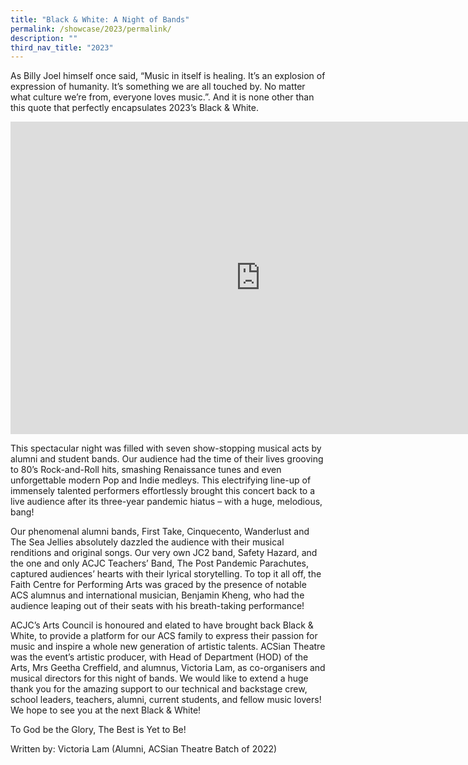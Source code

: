 ```yaml
---
title: "Black & White: A Night of Bands"
permalink: /showcase/2023/permalink/
description: ""
third_nav_title: "2023"
---
```

As Billy Joel himself once said, “Music in itself is healing. It’s an explosion of expression of humanity. It’s something we are all touched by. No matter what culture we’re from, everyone loves music.”. And it is none other than this quote that perfectly encapsulates 2023’s Black &amp; White.

<iframe allowfullscreen="true" height="500" width="800" frameborder="0" src="https://docs.google.com/presentation/d/e/2PACX-1vS4d1ktBzIWD51lamrqzwBNGdCr_i2FjXcFhN8x7YJ8sIaMsH6eqRP3QPO26rJtX6q0WCG9kK3NgQpg/embed?start=false&amp;loop=false&amp;delayms=3000"></iframe>

This spectacular night was filled with seven show-stopping musical acts by alumni and student bands. Our audience had the time of their lives grooving to 80’s Rock-and-Roll hits, smashing Renaissance tunes and even unforgettable modern Pop and Indie medleys. This electrifying line-up of immensely talented performers effortlessly brought this concert back to a live audience after its three-year pandemic hiatus – with a huge, melodious, bang!

Our phenomenal alumni bands, First Take, Cinquecento, Wanderlust and The Sea Jellies absolutely dazzled the audience with their musical renditions and original songs. Our very own JC2 band, Safety Hazard, and the one and only ACJC Teachers’ Band, The Post Pandemic Parachutes, captured audiences’ hearts with their lyrical storytelling. To top it all off, the Faith Centre for Performing Arts was graced by the presence of notable ACS alumnus and international musician, Benjamin Kheng, who had the audience leaping out of their seats with his breath-taking performance!

ACJC’s Arts Council is honoured and elated to have brought back Black &amp; White, to provide a platform for our ACS family to express their passion for music and inspire a whole new generation of artistic talents. ACSian Theatre was the event’s artistic producer, with Head of Department (HOD) of the Arts, Mrs Geetha Creffield, and alumnus, Victoria Lam, as co-organisers and musical directors for this night of bands. We would like to extend a huge thank you for the amazing support to our technical and backstage crew, school leaders, teachers, alumni, current students, and fellow music lovers! We hope to see you at the next Black &amp; White! 

To God be the Glory, The Best is Yet to Be!

Written by: 
Victoria Lam 
(Alumni, ACSian Theatre Batch of 2022)
